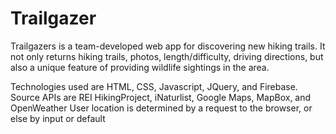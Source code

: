 # Trailgazer

Trailgazers is a team-developed web app for discovering new hiking trails.  It not only returns hiking trails, photos, length/difficulty, driving directions, but also a unique feature of providing wildlife sightings in the area.

Technologies used are HTML, CSS, Javascript, JQuery, and Firebase. 
Source APIs are REI HikingProject, iNaturlist, Google Maps, MapBox, and OpenWeather
User location is determined by a request to the browser, or else by input or default

